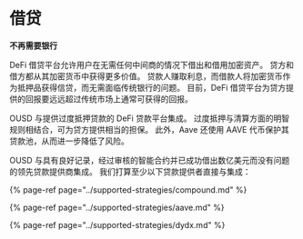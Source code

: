 # 借贷

**不再需要银行**

DeFi 借贷平台允许用户在无需任何中间商的情况下借出和借用加密资产。 贷方和借方都从其加密货币中获得更多价值。 贷款人赚取利息，而借款人将加密货币作为抵押品获得信贷，而无需面临传统银行的问题。 目前，DeFi 借贷平台为贷方提供的回报要远远超过传统市场上通常可获得的回报。

OUSD 与提供过度抵押贷款的 DeFi 贷款平台集成。 过度抵押与清算方面的明智规则相结合，可为贷方提供相当的担保。 此外，Aave 还使用 AAVE 代币保护其贷款池，从而进一步降低了风险。

OUSD 与具有良好记录，经过审核的智能合约并已成功借出数亿美元而没有问题的领先贷款提供商集成。 我们打算至少以下贷款提供者直接与集成：

{% page-ref page="../supported-strategies/compound.md" %}

{% page-ref page="../supported-strategies/aave.md" %}

{% page-ref page="../supported-strategies/dydx.md" %}











